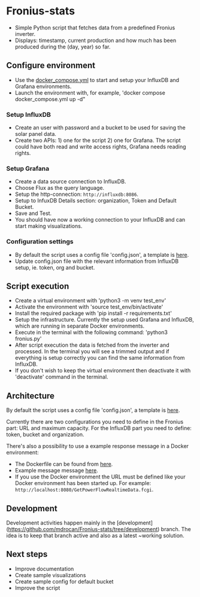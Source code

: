 # Fronius-stats

- Simple Python script that fetches data from a predefined Fronius inverter.
- Displays: timestamp, current production and how much has been produced during the (day, year) so far.

## Configure environment

- Use the [docker_compose.yml](docker_compose.yml) to start and setup your InfluxDB and Grafana environments.
- Launch the environment with, for example, 'docker compose docker_compose.yml up -d"

### Setup InfluxDB

- Create an user with password and a bucket to be used for saving the solar panel data.
- Create two APIs: 1) one for the script 2) one for Grafana. The script could have both read and write access rights, Grafana needs reading rights.

### Setup Grafana

- Create a data source connection to InfluxDB.
- Choose Flux as the query language.
- Setup the http-connection: `http://influxdb:8086`.
- Setup to InfuxDB Details section: organization, Token and Default Bucket.
- Save and Test.
- You should have now a working connection to your InfluxDB and can start making visualizations.

### Configuration settings
- By default the script uses a config file 'config.json', a template is [here](config.json.template).
- Update config.json file with the relevant information from InfluxDB setup, ie. token, org and bucket.

## Script execution

- Create a virtual environment with 'python3 -m venv test_env'
- Activate the environment with 'source test_env/bin/activate'
- Install the required package with 'pip install -r requirements.txt'
- Setup the infrastructure. Currently the setup used Grafana and InfluxDB, which are running in separate Docker environments.
- Execute in the terminal with the following command: 'python3 fronius.py'
- After script execution the data is fetched from the inverter and processed. In the terminal you will see a trimmed output and if everything is setup correctly you can find the same information from InfluxDB.
- If you don't wish to keep the virtual environment then deactivate it with 'deactivate' command in the terminal.

## Architecture

By default the script uses a config file 'config.json', a template is [here](config.json.template).

Currently there are two configurations you need to define in the Fronius part: URL and maximum capacity.
For the InfluxDB part you need to define: token, bucket and organization.

There's also a possibility to use a example response message in a Docker environment:

- The Dockerfile can be found from [here](web_server).
- Example message message [here](web_server/GetPowerFlowRealtimeData.fcgi).
- If you use the Docker environment the URL must be defined like your Docker environment has been
  started up. For example: `http://localhost:8080/GetPowerFlowRealtimeData.fcgi`.

## Development
Development activities happen mainly in the [development] (https://github.com/mdrocan/Fronius-stats/tree/development) branch.
The idea is to keep that branch active and also as a latest ~working solution.

## Next steps

- Improve documentation
- Create sample visualizations
- Create sample config for default bucket
- Improve the script
